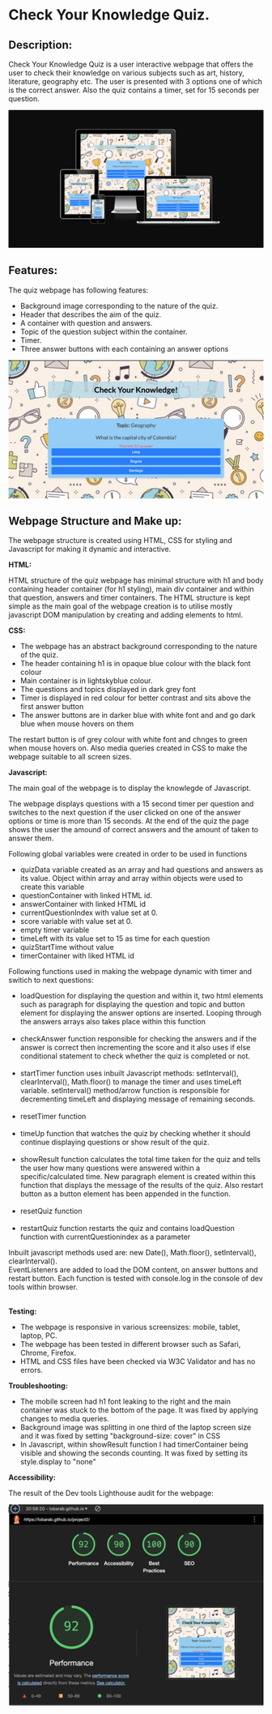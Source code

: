 #
<h1>Check Your Knowledge Quiz.</h1>

<h2>Description:</h2>

<p> Check Your Knowledge Quiz is a user interactive webpage that offers the user to check their knowledge on various subjects such as art, history, literature, geography etc. The user is presented with 3 options one of which is the correct answer. Also the quiz contains a timer, set for 15 seconds per question.
 </p>

 ![image](/assets/images/Screenshot%202024-10-10%20at%2020.55.16.png)

<h2>Features:</h2>
<p>The quiz webpage has following features:
<ul> <li>Background image corresponding to the nature of the quiz.</li>
<li>Header that describes the aim of the quiz.</li>
<li>A container with question and answers. </li>
<li>Topic of the question subject within the container.</li>
<li>Timer.</li>
<li>Three answer buttons with each containing an answer options</li>
</ul>
</p>

![image](/assets/images/Screenshot%202024-10-13%20at%2016.48.44.png)


<h2>Webpage Structure and Make up:</h2>
<p> The webpage structure is created using HTML, CSS for styling and Javascript for making it dynamic and interactive.</p>
<strong>HTML:</strong>
<p>HTML structure of the quiz webpage has minimal structure with h1 and body containing header container (for h1 styling), main div container and within that question, answers and timer containers. The HTML structure is kept simple as the main goal of the webpage creation is to utilise mostly javascript DOM manipulation by creating and adding elements to html.</p>

<strong>CSS:</strong>
<p><ul><li>The webpage has an abstract background corresponding to the nature of the quiz.</li> 
<li>The header containing h1 is in opaque blue colour with the black font colour</li>
<li>Main container is in lightskyblue colour.</li>
<li>The questions and topics displayed in dark grey font</li>
<li>Timer is displayed in red colour for better contrast and sits above the first answer button</li>
<li>The answer buttons are in darker blue with white font and and go dark blue when mouse hovers on them</li>
</ul>The restart button is of grey colour with white font and chnges to green when mouse hovers on.
Also media queries created in CSS to make the webpage suitable to all screen sizes. </p>

<strong>Javascript:</strong>
<p> The main goal of the webpage is to display the knowlegde of Javascript.</p>
<p>The webpage displays questions with a 15 second timer per question and switches to the next question if the user clicked on one of the answer options or time is more than 15 seconds. At the end of the quiz the page shows the user the amound of correct answers and the amount of taken to answer them. </p>
<p>Following global variables were created in order to be used in functions
<ul>
<li>quizData variable created as an array and had questions and answers as its value. Object within array and array within objects were used to create this variable</li>
<li>questionContainer with linked HTML id.</li>
<li>answerContainer with linked HTML id</li>
<li>currentQuestionIndex with value set at 0.</li>
<li>score variable with value set at 0.</li>
<li>empty timer variable</li>
<li>timeLeft with its value set to 15 as time for each question</li>
<li>quizStartTime without value</li>
<li>timerContainer with liked HTML id</li>

</ul>
</p>
<p>Following functions used in making the webpage dynamic with timer and switich to next questions:
<ul>
<li>loadQuestion for displaying the question and within it, two html elements such as paragraph for displaying the question and topic and button element for displaying the answer options are inserted. Looping through the answers arrays also takes place within this function</li>
<br>
<li>checkAnswer function responsible for checking the answers and if the answer is correct then incrementing the score and it also uses if else conditional statement to check whether the quiz is completed or not.</li>
<br>
<li>startTimer function uses  inbuilt Javascript methods: setInterval(), clearInterval(), Math.floor() to manage the timer and uses timeLeft variable. setInterval() method/arrow function is responsible for decrementing timeLeft and displaying message of remaining seconds.</li>
<br>
<li>resetTimer function</li>
<br>
<li>timeUp function that watches the quiz by checking whether it should continue displaying questions or show result of the quiz.</li>
<br>
<li>showResult function calculates the total time taken for the quiz and tells the user how many questions were answered within a specific/calculated time. New paragraph element is created within this function that displays the message of the results of the quiz. Also restart button as a button element has been appended in the function.</li>
<br>
<li>resetQuiz function </li>
<br>
<li>restartQuiz function restarts the quiz and contains loadQuestion function with currentQuestionindex as a parameter</li>
</ul>
Inbuilt javascript methods used are: new Date(), Math.floor(), setInterval(), clearInterval().
<br>
EventListeners are added to load the DOM content, on answer buttons and restart button. 
Each function is tested with console.log in the console of dev tools within browser.
</p>


<br>
<strong>Testing:</strong>
<ul>
<li>The webpage is responsive in  various screensizes: mobile, tablet, laptop, PC.</li>
<li>The webpage has been tested in different browser such as Safari, Chrome, Firefox.</li>
<li>HTML and CSS files have been checked via W3C Validator and has no errors.</li>
</ul>

<strong>Troubleshooting:</strong>
<p><ul><li>The mobile screen had h1 font leaking to the right and the main container was stuck to the bottom of the page. It was fixed by applying changes to media queries.</li>
<li>Background image was splitting in one third of the laptop screen size and it was fixed by setting "background-size: cover" in CSS</li>
<li>In Javascript, within showResult function I had timerContainer being visible and showing the seconds counting. It was fixed by setting its style.display to "none"</li>
</ul>
</p>


<strong>Accessibility:</strong>
<p>The result of the Dev tools Lighthouse audit for the webpage:

![image](/assets/images/Screenshot%202024-10-10%20at%2020.58.57.png)

</p>




